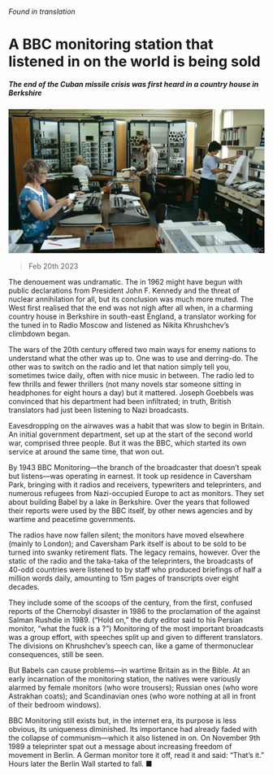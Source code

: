 ###### Found in translation

# A BBC monitoring station that listened in on the world is being sold 

##### The end of the Cuban missile crisis was first heard in a country house in Berkshire 

![image](images/20230225_BRP501.jpg) 

> Feb 20th 2023 

The denouement was undramatic. The  in 1962 might have begun with public declarations from President John F. Kennedy and the threat of nuclear annihilation for all, but its conclusion was much more muted. The West first realised that the end was not nigh after all when, in a charming country house in Berkshire in south-east England, a translator working for the  tuned in to Radio Moscow and listened as Nikita Khrushchev’s climbdown began. 

The wars of the 20th century offered two main ways for enemy nations to understand what the other was up to. One was to use  and derring-do. The other was to switch on the radio and let that nation simply tell you, sometimes twice daily, often with nice music in between. The radio led to few thrills and fewer thrillers (not many novels star someone sitting in headphones for eight hours a day) but it mattered. Joseph Goebbels was convinced that his department had been infiltrated; in truth, British translators had just been listening to Nazi broadcasts. 

Eavesdropping on the airwaves was a habit that was slow to begin in Britain. An initial government department, set up at the start of the second world war, comprised three people. But it was the BBC, which started its own service at around the same time, that won out. 

By 1943 BBC Monitoring—the branch of the broadcaster that doesn’t speak but listens—was operating in earnest. It took up residence in Caversham Park, bringing with it radios and receivers, typewriters and teleprinters, and numerous refugees from Nazi-occupied Europe to act as monitors. They set about building Babel by a lake in Berkshire. Over the years that followed their reports were used by the BBC itself, by other news agencies and by wartime and peacetime governments.

The radios have now fallen silent; the monitors have moved elsewhere (mainly to London); and Caversham Park itself is about to be sold to be turned into swanky retirement flats. The legacy remains, however. Over the static of the radio and the taka-taka of the teleprinters, the broadcasts of 40-odd countries were listened to by staff who produced briefings of half a million words daily, amounting to 15m pages of transcripts over eight decades. 

They include some of the scoops of the century, from the first, confused reports of the Chernobyl disaster in 1986 to the proclamation of the  against Salman Rushdie in 1989. (“Hold on,” the duty editor said to his Persian monitor, “what the fuck is a ?”) Monitoring of the most important broadcasts was a group effort, with speeches split up and given to different translators. The divisions on Khrushchev’s speech can, like a game of thermonuclear consequences, still be seen.

But Babels can cause problems—in wartime Britain as in the Bible. At an early incarnation of the monitoring station, the natives were variously alarmed by female monitors (who wore trousers); Russian ones (who wore Astrakhan coats); and Scandinavian ones (who wore nothing at all in front of their bedroom windows). 

BBC Monitoring still exists but, in the internet era, its purpose is less obvious, its uniqueness diminished. Its importance had already faded with the collapse of communism—which it also listened in on. On November 9th 1989 a teleprinter spat out a message about increasing freedom of movement in Berlin. A German monitor tore it off, read it and said: “That’s it.” Hours later the Berlin Wall started to fall. ■


